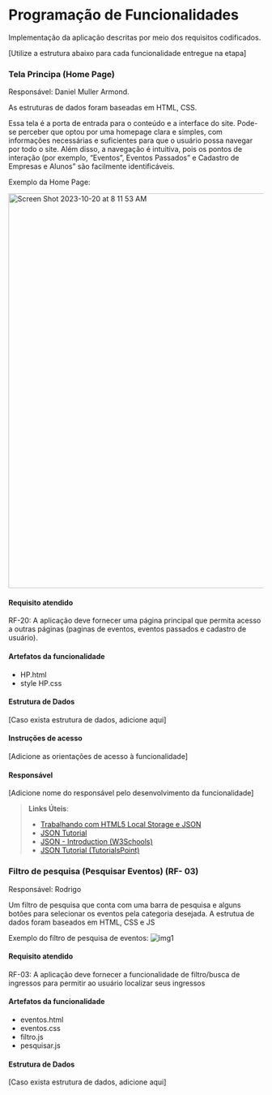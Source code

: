 # Programação de Funcionalidades

Implementação da aplicação descritas por meio dos requisitos codificados. 

[Utilize a estrutura abaixo para cada funcionalidade entregue na etapa]

### Tela Principa (Home Page)

Responsável: Daniel Muller Armond.

As estruturas de dados foram baseadas em HTML, CSS.

Essa tela é a porta de entrada para o conteúdo e a interface do site. Pode-se perceber que optou por uma homepage clara e simples, com informações necessárias e suficientes para que o usuário possa navegar por todo o site. Além disso, a navegação é intuitiva, pois os pontos de interação (por exemplo, “Eventos”, Eventos Passados” e Cadastro de Empresas e Alunos” são facilmente identificáveis.



Exemplo da Home Page:


<img width="778" alt="Screen Shot 2023-10-20 at 8 11 53 AM" src="https://github.com/ICEI-PUC-Minas-PMV-ADS/pmv-ads-2023-2-e1-proj-web-t11-pmv-ads-2023-2-e1-proj-vendaingressos/assets/145787867/a180063f-da91-4967-a557-8f9f7b3c564f">


#### Requisito atendido

RF-20: A aplicação deve fornecer uma página principal que permita acesso a outras páginas (paginas de eventos, eventos passados e cadastro de usuário).


#### Artefatos da funcionalidade

- HP.html
- style HP.css

#### Estrutura de Dados

[Caso exista estrutura de dados, adicione aqui]


#### Instruções de acesso

[Adicione as orientações de acesso à funcionalidade]


#### Responsável

[Adicione nome do responsável pelo desenvolvimento da funcionalidade]




> **Links Úteis**:
> - [Trabalhando com HTML5 Local Storage e JSON](https://www.devmedia.com.br/trabalhando-com-html5-local-storage-e-json/29045)
> - [JSON Tutorial](https://www.w3resource.com/JSON)
> - [JSON - Introduction (W3Schools)](https://www.w3schools.com/js/js_json_intro.asp)
> - [JSON Tutorial (TutorialsPoint)](https://www.tutorialspoint.com/json/index.htm)


### Filtro de pesquisa (Pesquisar Eventos)  (RF- 03)
Responsável: Rodrigo

Um filtro de pesquisa que conta com uma barra de pesquisa e alguns botões para selecionar os eventos pela categoria desejada. A estrutua de dados foram baseados em HTML, CSS e JS

Exemplo do filtro de pesquisa de eventos:
![img1](https://github.com/ICEI-PUC-Minas-PMV-ADS/pmv-ads-2023-2-e1-proj-web-t11-pmv-ads-2023-2-e1-proj-vendaingressos/assets/83097575/5010456a-5b39-4786-81a4-6d629fcac05c)

#### Requisito atendido

RF-03: A aplicação deve fornecer a funcionalidade de filtro/busca de ingressos para permitir ao usuário localizar seus ingressos


#### Artefatos da funcionalidade

- eventos.html
- eventos.css
- filtro.js
- pesquisar.js

#### Estrutura de Dados

[Caso exista estrutura de dados, adicione aqui]
